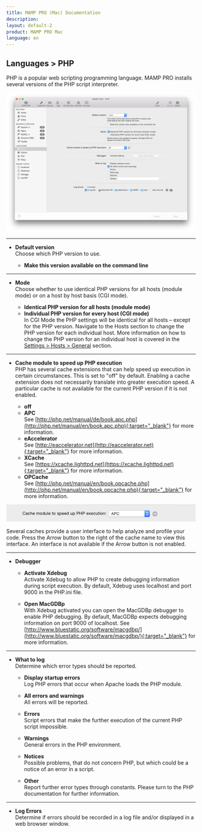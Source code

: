 ```yaml
---
title: MAMP PRO (Mac) Documentation
description: 
layout: default-2
product: MAMP PRO Mac
language: en
---
```


## Languages > PHP

PHP is a popular web scripting programming language. MAMP PRO installs several versions of the PHP script interpreter.

![MAMP](php.png)

---

*  **Default version**  
   Choose which PHP version to use.  

    *  **Make this version available on the command line**  

---

*  **Mode**  
   Choose whether to use identical PHP versions for all hosts (module mode) or on a host by host basis (CGI mode).  

    *  **Identical PHP version for all hosts (module mode)**  
    *  **Individual PHP version for every host (CGI mode)**  
       In CGI Mode the PHP settings will be identical for all hosts – except for the PHP version.
       Navigate to the Hosts section to change the PHP version for each individual host.
       More information on how to change the PHP version for an individual host is covered in the [Settings > Hosts > General](../../Settings/Hosts/General) section.  

---

*  **Cache module to speed up PHP execution**  
   PHP has several cache extensions that can help speed up execution in certain circumstances.
   This is set to "off" by default. Enabling a cache extension does not necessarily translate into greater execution speed.    A particular cache is not available for the current PHP version if it is not enabled.  

   *  **off**  
   *  **APC**  
      See [http://php.net/manual/de/book.apc.php](http://php.net/manual/en/book.apc.php){:target="_blank"}
      for more information.
   *  **eAccelerator**  
      See [http://eaccelerator.net](http://eaccelerator.net){:target="_blank"}
      for more information.
   *  **XCache**  
      See [https://xcache.lighttpd.net](https://xcache.lighttpd.net){:target="_blank"}
      for more information.
   *  **OPCache**  
      See [http://php.net/manual/en/book.opcache.php](http://php.net/manual/en/book.opcache.php){:target="_blank"}
      for more information.

   
![MAMP](cache.png) 
   
Several caches provide a user interface to help analyze and profile your code. Press the Arrow button to the right of the  cache name to view this interface. An interface is not available if the Arrow button is not enabled.

---

*  **Debugger**  

    *  **Activate Xdebug**  
       Activate Xdebug to allow PHP to create debugging information during script execution.
       By default, Xdebug uses localhost and port 9000 in the PHP.ini file.

    *  **Open MacGDBp**  
       With Xdebug activated you can open the MacGDBp debugger to enable PHP debugging.
       By default, MacGDBp expects debugging information on port 9000 of localhost.
       See [http://www.bluestatic.org/software/macgdbp/](http://www.bluestatic.org/software/macgdbp/){:target="_blank"}
       for more information.  

---

*  **What to log**  
   Determine which error types should be reported.  

    *  **Display startup errors**  
       Log PHP errors that occur when Apache loads the PHP module.  

    *  **All errors and warnings**  
       All errors will be reported.  

    *  **Errors**  
       Script errors that make the further execution of the current PHP script impossible.  

    *  **Warnings**  
       General errors in the PHP environment.  

    *  **Notices**  
       Possible problems, that do not concern PHP, but which could be a notice of an error in a script.  

    *  **Other**  
       Report further error types through constants. Please turn to the PHP documentation for further information.

---

*  **Log Errors**  
   Determine if errors should be recorded in a log file and/or displayed in a web browser window.
